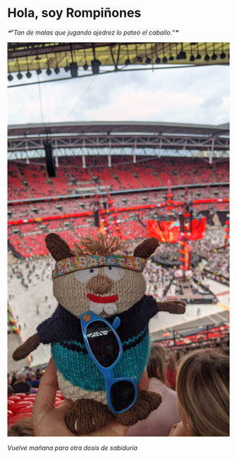 # Hola, soy Rompiñones

<!--STARTS_HERE_QUOTE_README-->
<i>❝"Tan de malas que jugando ajedrez lo pateó el caballo."❞</i>
<!--ENDS_HERE_QUOTE_README-->

<!--START_SECTION:update_image-->
![alt text](https://raw.githubusercontent.com/focaalvarez/rompinones/main/.github/images/IMG_20220624_183320.jpg?raw=true)
<!--END_SECTION:update_image-->

*Vuelve mañana para otra dosis de sabiduría*
